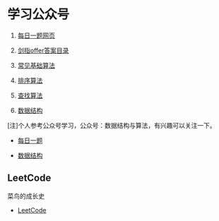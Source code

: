 # 学习公众号

1. [每日一题网页](https://mp.weixin.qq.com/s/UecTRCghbaNhjBkGp9VShw)

2. [剑指offer答案目录](https://mp.weixin.qq.com/s/M547-h903ME5H8t3Dx4HaA)

3. [常见基础算法](http://mp.weixin.qq.com/mp/homepage?__biz=MzU0ODMyNDk0Mw==&hid=7&sn=f6d1b63dbff96d3568151f6053a2a361&scene=18#wechat_redirect)

4. [排序算法](http://mp.weixin.qq.com/mp/homepage?__biz=MzU0ODMyNDk0Mw==&hid=3&sn=934f9969c96193ef720e99c49cde6cf8&scene=18#wechat_redirect)

5. [查找算法](http://mp.weixin.qq.com/mp/homepage?__biz=MzU0ODMyNDk0Mw==&hid=5&sn=511ffff65a0d780d185037e8f24027c4&scene=18#wechat_redirect)

6. [数据结构](http://mp.weixin.qq.com/mp/homepage?__biz=MzU0ODMyNDk0Mw==&hid=10&sn=4f1efac0cc8624fe903927acd3b279f5&scene=18#wechat_redirect)

[注]个人参考公众号学习，公众号：数据结构与算法，有兴趣可以关注一下。


* [每日一题](./src/one_question_per_day/OneQuestionPerDay.md)

* [数据结构](./src/data_structure/DataStructure.md)

## LeetCode

菜鸟的成长史

* [LeetCode](./src/leetcode/LeetCode.md)
